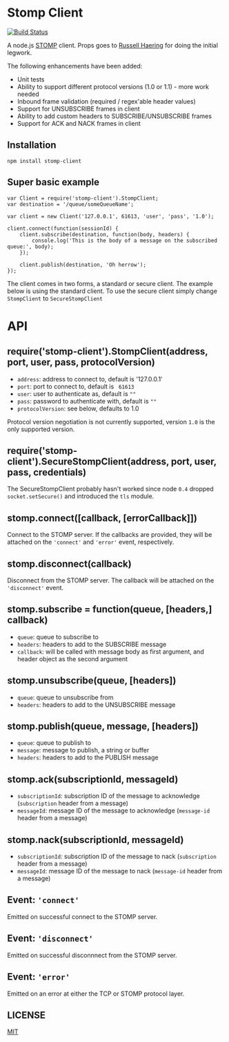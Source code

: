Stomp Client
===========

[![Build Status](https://secure.travis-ci.org/easternbloc/node-stomp-client.png)](http://travis-ci.org/easternbloc/node-stomp-client)

A node.js [STOMP](http://stomp.github.com) client. Props goes to [Russell
Haering](https://github.com/russellhaering/node-stomp-broker) for doing the
initial legwork.

The following enhancements have been added:

*   Unit tests
*   Ability to support different protocol versions (1.0 or 1.1) - more work needed
*   Inbound frame validation (required / regex'able header values)
*   Support for UNSUBSCRIBE frames in client
*   Ability to add custom headers to SUBSCRIBE/UNSUBSCRIBE frames
*   Support for ACK and NACK frames in client

## Installation

	npm install stomp-client

## Super basic example

	var Client = require('stomp-client').StompClient;
	var destination = '/queue/someQueueName';

	var client = new Client('127.0.0.1', 61613, 'user', 'pass', '1.0');

	client.connect(function(sessionId) {
		client.subscribe(destination, function(body, headers) {
			console.log('This is the body of a message on the subscribed queue:', body);
		});

		client.publish(destination, 'Oh herrow');
	});

The client comes in two forms, a standard or secure client. The example below is
using the standard client. To use the secure client simply change
`StompClient` to `SecureStompClient`


# API

## require('stomp-client').StompClient(address, port, user, pass, protocolVersion)

- `address`: address to connect to, default is '127.0.0.1'
- `port`: port to connect to, default is ` 61613`
- `user`: user to authenticate as, default is `""`
- `pass`: password to authenticate with, default is `""`
- `protocolVersion`: see below, defaults to 1.0

Protocol version negotiation is not currently supported, version `1.0` is the
only supported version.

## require('stomp-client').SecureStompClient(address, port, user, pass, credentials)

The SecureStompClient probably hasn't worked since node `0.4` dropped
`socket.setSecure()` and introduced the `tls` module.

## stomp.connect([callback, [errorCallback]])

Connect to the STOMP server. If the callbacks are provided, they will be
attached on the `'connect'` and `'error'` event, respectively.

## stomp.disconnect(callback)

Disconnect from the STOMP server. The callback will be attached on the
`'disconnect'` event.

## stomp.subscribe = function(queue, [headers,] callback)

- `queue`: queue to subscribe to
- `headers`: headers to add to the SUBSCRIBE message
- `callback`: will be called with message body as first argument,
  and header object as the second argument

## stomp.unsubscribe(queue, [headers])

- `queue`: queue to unsubscribe from
- `headers`: headers to add to the UNSUBSCRIBE message

## stomp.publish(queue, message, [headers])

- `queue`: queue to publish to
- `message`: message to publish, a string or buffer
- `headers`: headers to add to the PUBLISH message

## stomp.ack(subscriptionId, messageId)

- `subscriptionId`: subscription ID of the message to acknowledge (`subscription` header from a message)
- `messageId`: message ID of the message to acknowledge (`message-id` header from a message)

## stomp.nack(subscriptionId, messageId)

- `subscriptionId`: subscription ID of the message to nack (`subscription` header from a message)
- `messageId`: message ID of the message to nack (`message-id` header from a message)

## Event: `'connect'`

Emitted on successful connect to the STOMP server.

## Event: `'disconnect'`

Emitted on successful disconnnect from the STOMP server.

## Event: `'error'`

Emitted on an error at either the TCP or STOMP protocol layer.


## LICENSE

[MIT](LICENSE)
